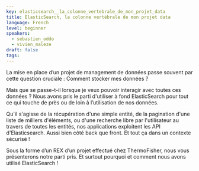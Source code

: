 ```yaml
---
key: elasticsearch__la_colonne_vertebrale_de_mon_projet_data
title: ElasticSearch, la colonne vertébrale de mon projet data
language: French
level: beginner
speakers:
  - sebastien_oddo
  - vivien_maleze
draft: false
tags:
---
```

La mise en place d’un projet de management de données passe souvent par cette question cruciale : Comment stocker mes données ?  

Mais que se passe-t-il lorsque je veux pouvoir interagir avec toutes ces données ? Nous avons pris le parti d'utiliser à fond ElasticSearch pour tout ce qui touche de près ou de loin à l’utilisation de nos données.

Qu'il s'agisse de la récupération d'une simple entité, de la pagination d'une liste de milliers d'éléments, ou d'une recherche libre par l'utilisateur au travers de toutes les entités, nos applications exploitent les API d'Elasticsearch. Aussi bien côté back que front. Et tout ça dans un contexte sécurisé !

Sous la forme d’un REX d’un projet effectué chez ThermoFisher, nous vous présenterons notre parti pris. Et surtout pourquoi et comment nous avons utilisé ElasticSearch !

